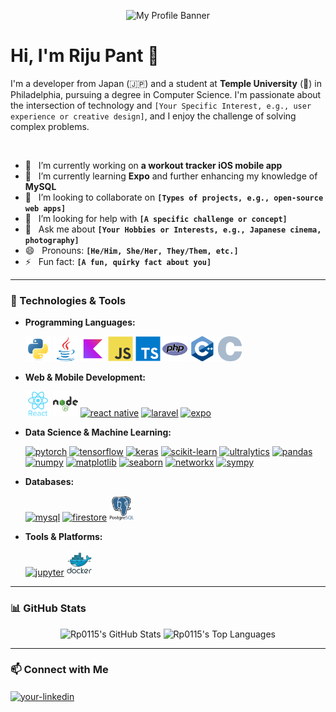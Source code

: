 <p align="center">
  <img src="link-to-your-banner.png" alt="My Profile Banner" width="800"/>
</p>

# Hi, I'm Riju Pant 👋

I'm a developer from Japan (🇯🇵) and a student at **Temple University** (🦉) in Philadelphia, pursuing a degree in Computer Science. I'm passionate about the intersection of technology and `[Your Specific Interest, e.g., user experience or creative design]`, and I enjoy the challenge of solving complex problems.

<br>

- 🔭 &nbsp; I’m currently working on **a workout tracker iOS mobile app**
- 🌱 &nbsp; I’m currently learning **Expo** and further enhancing my knowledge of **MySQL**
- 👯 &nbsp; I’m looking to collaborate on **`[Types of projects, e.g., open-source web apps]`**
- 🤔 &nbsp; I’m looking for help with **`[A specific challenge or concept]`**
- 💬 &nbsp; Ask me about **`[Your Hobbies or Interests, e.g., Japanese cinema, photography]`**
- 😄 &nbsp; Pronouns: **`[He/Him, She/Her, They/Them, etc.]`**
- ⚡ &nbsp; Fun fact: **`[A fun, quirky fact about you]`**

---

### 🔧 Technologies & Tools

- **Programming Languages:**
  <p align="left">
    <a href="https://www.python.org" target="_blank"> <img src="https://raw.githubusercontent.com/devicons/devicon/master/icons/python/python-original.svg" alt="python" width="40" height="40"/></a>
    <a href="https://www.java.com" target="_blank"> <img src="https://raw.githubusercontent.com/devicons/devicon/master/icons/java/java-original.svg" alt="java" width="40" height="40"/></a>
    <a href="https://kotlinlang.org" target="_blank"> <img src="https://raw.githubusercontent.com/devicons/devicon/master/icons/kotlin/kotlin-original.svg" alt="kotlin" width="40" height="40"/></a>
    <a href="https://developer.mozilla.org/en-US/docs/Web/JavaScript" target="_blank"> <img src="https://raw.githubusercontent.com/devicons/devicon/master/icons/javascript/javascript-original.svg" alt="javascript" width="40" height="40"/></a>
    <a href="https://www.typescriptlang.org/" target="_blank"> <img src="https://raw.githubusercontent.com/devicons/devicon/master/icons/typescript/typescript-original.svg" alt="typescript" width="40" height="40"/></a>
    <a href="https://www.php.net" target="_blank"> <img src="https://raw.githubusercontent.com/devicons/devicon/master/icons/php/php-original.svg" alt="php" width="40" height="40"/></a>
    <a href="https://www.cplusplus.com/" target="_blank"> <img src="https://raw.githubusercontent.com/devicons/devicon/master/icons/cplusplus/cplusplus-original.svg" alt="c++" width="40" height="40"/></a>
    <a href="https://en.wikipedia.org/wiki/C_(programming_language)" target="_blank"> <img src="https://raw.githubusercontent.com/devicons/devicon/master/icons/c/c-original.svg" alt="c" width="40" height="40"/></a>
  </p>

- **Web & Mobile Development:**
  <p align="left">
    <a href="https://reactjs.org/" target="_blank"> <img src="https://raw.githubusercontent.com/devicons/devicon/master/icons/react/react-original-wordmark.svg" alt="react" width="40" height="40"/></a>
    <a href="https://nodejs.org" target="_blank"> <img src="https://raw.githubusercontent.com/devicons/devicon/master/icons/nodejs/nodejs-original-wordmark.svg" alt="nodejs" width="40" height="40"/></a>
    <a href="https://reactnative.dev/" target="_blank"> <img src="https://img.shields.io/badge/React_Native-20232A?style=for-the-badge&logo=react&logoColor=61DAFB" alt="react native" height="25"/></a>
    <a href="https://laravel.com" target="_blank"> <img src="https://img.shields.io/badge/Laravel-FF2D20?style=for-the-badge&logo=laravel&logoColor=white" alt="laravel" height="25"/></a>
    <a href="https://expo.dev/" target="_blank"> <img src="https://img.shields.io/badge/Expo-000020?style=for-the-badge&logo=expo&logoColor=white" alt="expo" height="25"/></a>
  </p>
- **Data Science & Machine Learning:**
  <p align="left">
    <a href="https://pytorch.org/" target="_blank"> <img src="https://img.shields.io/badge/PyTorch-EE4C2C?style=for-the-badge&logo=pytorch&logoColor=white" alt="pytorch" height="25"/></a>
    <a href="https://www.tensorflow.org" target="_blank"> <img src="https://img.shields.io/badge/TensorFlow-FF6F00?style=for-the-badge&logo=tensorflow&logoColor=white" alt="tensorflow" height="25"/></a>
    <a href="https://keras.io/" target="_blank"> <img src="https://img.shields.io/badge/Keras-D00000?style=for-the-badge&logo=keras&logoColor=white" alt="keras" height="25"/></a>
    <a href="https://scikit-learn.org/" target="_blank"> <img src="https://img.shields.io/badge/scikit--learn-F7931E?style=for-the-badge&logo=scikit-learn&logoColor=white" alt="scikit-learn" height="25"/></a>
    <a href="https://ultralytics.com/" target="_blank"> <img src="https://img.shields.io/badge/Ultralytics-6455C5?style=for-the-badge" alt="ultralytics" height="25"/></a>
    <a href="https://pandas.pydata.org/" target="_blank"> <img src="https://img.shields.io/badge/Pandas-150458?style=for-the-badge&logo=pandas&logoColor=white" alt="pandas" height="25"/></a>
    <a href="https://numpy.org/" target="_blank"> <img src="https://img.shields.io/badge/Numpy-013243?style=for-the-badge&logo=numpy&logoColor=white" alt="numpy" height="25"/></a>
    <a href="https://matplotlib.org/" target="_blank"> <img src="https://img.shields.io/badge/Matplotlib-313131?style=for-the-badge&logo=matplotlib&logoColor=white" alt="matplotlib" height="25"/></a>
    <a href="https://seaborn.pydata.org/" target="_blank"> <img src="https://img.shields.io/badge/Seaborn-3776AB?style=for-the-badge&logo=seaborn&logoColor=white" alt="seaborn" height="25"/></a>
    <a href="https://networkx.org/" target="_blank"> <img src="https://img.shields.io/badge/NetworkX-2272B4?style=for-the-badge" alt="networkx" height="25"/></a>
    <a href="https://www.sympy.org/" target="_blank"> <img src="https://img.shields.io/badge/SymPy-3B5524?style=for-the-badge" alt="sympy" height="25"/></a>
  </p>

- **Databases:**
  <p align="left">
    <a href="https://www.mysql.com/" target="_blank"> <img src="https://img.shields.io/badge/MySQL-4479A1?style=for-the-badge&logo=mysql&logoColor=white" alt="mysql" height="25"/></a>
    <a href="https://firebase.google.com/docs/firestore" target="_blank"> <img src="https://img.shields.io/badge/Firestore-FFCA28?style=for-the-badge&logo=firebase&logoColor=black" alt="firestore" height="25"/></a>
    <a href="https://www.postgresql.org" target="_blank"> <img src="https://raw.githubusercontent.com/devicons/devicon/master/icons/postgresql/postgresql-original-wordmark.svg" alt="postgresql" width="40" height="40"/></a>
  </p>

- **Tools & Platforms:**
  <p align="left">
    <a href="https://jupyter.org/" target="_blank"> <img src="https://img.shields.io/badge/Jupyter-F37626?style=for-the-badge&logo=jupyter&logoColor=white" alt="jupyter" height="25"/></a>
    <a href="https://www.docker.com/" target="_blank"> <img src="https://raw.githubusercontent.com/devicons/devicon/master/icons/docker/docker-original-wordmark.svg" alt="docker" width="40" height="40"/></a>
  </p>

---

### 📊 GitHub Stats

<p align="center">
  <img src="https://github-readme-stats.vercel.app/api?username=Rp0115&show_icons=true&theme=radical" alt="Rp0115's GitHub Stats" />
  <img src="https://github-readme-stats.vercel.app/api/top-langs/?username=Rp0115&layout=compact&theme=radical" alt="Rp0115's Top Languages" />
</p>

---

### 📫 Connect with Me

<p align="left">
<a href="https://www.linkedin.com/in/riju-pant/" target="blank"><img align="center" src="https://raw.githubusercontent.com/rahuldkjain/github-profile-readme-generator/master/src/images/icons/Social/linked-in-alt.svg" alt="your-linkedin" height="30" width="40" /></a>
<!-- <a href="https://your-portfolio.com" target="blank"><img align="center" src="https://raw.githubusercontent.com/rahuldkjain/github-profile-readme-generator/master/src/images/icons/Social/chrome.svg" alt="your-portfolio.com" height="30" width="40" /></a> -->
</p>
